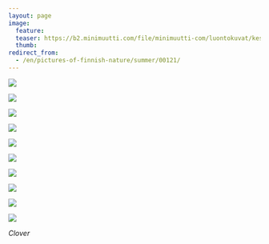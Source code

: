 ```yaml
---
layout: page
image:
  feature:
  teaser: https://b2.minimuutti.com/file/minimuutti-com/luontokuvat/kes%C3%A4/9/DS36364-245px.jpg
  thumb:
redirect_from:
  - /en/pictures-of-finnish-nature/summer/00121/
---
```


![](https://b2.minimuutti.com/file/minimuutti-com/luontokuvat/kes%C3%A4/9/DS36382-800px.jpg)

![](https://b2.minimuutti.com/file/minimuutti-com/luontokuvat/kes%C3%A4/9/DS36356-800px.jpg)

![](https://b2.minimuutti.com/file/minimuutti-com/luontokuvat/kes%C3%A4/9/DS36360-800px.jpg)

![](https://b2.minimuutti.com/file/minimuutti-com/luontokuvat/kes%C3%A4/9/DS36364-800px.jpg)

![](https://b2.minimuutti.com/file/minimuutti-com/luontokuvat/kes%C3%A4/9/DS36365-800px.jpg)

![](https://b2.minimuutti.com/file/minimuutti-com/luontokuvat/kes%C3%A4/9/DS36333-800px.jpg)

![](https://b2.minimuutti.com/file/minimuutti-com/luontokuvat/kes%C3%A4/9/DS36339-800px.jpg)

![](https://b2.minimuutti.com/file/minimuutti-com/luontokuvat/kes%C3%A4/9/DS36337-800px.jpg)

![](https://b2.minimuutti.com/file/minimuutti-com/luontokuvat/kes%C3%A4/9/DS36343-800px.jpg)

![](https://b2.minimuutti.com/file/minimuutti-com/luontokuvat/kes%C3%A4/9/DS36346-800px.jpg)

*Clover*
